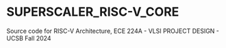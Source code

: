 # SUPERSCALER_RISC-V_CORE
Source code for RISC-V Architecture, ECE 224A - VLSI PROJECT DESIGN - UCSB Fall 2024
